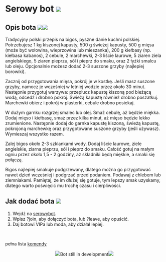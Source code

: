 
# Serowy bot <img src="https://cdn.7tv.app/emote/63642e86f3bf5ec8e10c8db5/1x.webp">


## Opis bota <img src="https://cdn.7tv.app/emote/64be59aa9a49e5f24ed7db24/1x.webp"><img src="https://cdn.7tv.app/emote/62e7467c28c95e70a6026cb3/1x.webp">
Tradycyjny polski przepis na bigos, pyszne danie kuchni polskiej. Potrzebujesz 1 kg kiszonej kapusty, 500 g świeżej kapusty, 500 g mięsa (może być wołowina, wieprzowina lub mieszanka), 200 g kiełbasy (np. kiełbasa kabanos), 2 cebule, 2 marchewki, 2-3 liście laurowe, 5 ziaren ziela angielskiego, 5 ziaren pieprzu, sól i pieprz do smaku, oraz 2 łyżki smalcu lub oleju. Opcjonalnie możesz dodać 2-3 suszone grzyby (najlepiej borowiki).

Zacznij od przygotowania mięsa, pokrój je w kostkę. Jeśli masz suszone grzyby, namocz je wcześniej w letniej wodzie przez około 30 minut. Następnie przygotuj warzywa: przepłucz kapustę kiszoną pod bieżącą wodą, odcedź i drobno pokrój. Świeżą kapustę również drobno poszatkuj. Marchewki obierz i pokrój w plasterki, cebule drobno posiekaj.

W dużym garnku rozgrzej smalec lub olej. Smaż cebulę, aż będzie miękka. Dodaj mięso i kiełbasę, smaż przez kilka minut, aż mięso będzie lekko zrumienione. Następnie dodaj do garnka kapustę kiszoną, świeżą kapustę, pokrojoną marchewkę oraz przygotowane suszone grzyby (jeśli używasz). Wymieszaj wszystko razem.

Zalej bigos około 2-3 szklankami wody. Dodaj liście laurowe, ziele angielskie, ziarna pieprzu, sól i pieprz do smaku. Całość gotuj na małym ogniu przez około 1,5 - 2 godziny, aż składniki będą miękkie, a smaki się połączą.

Bigos najlepiej smakuje podgrzewany, dlatego można go przygotować nawet dzień wcześniej i podgrzać przed podaniem. Podawaj z chlebem lub ziemniakami. Pamiętaj, że im dłużej się gotuje, tym lepszy smak uzyskamy, dlatego warto poświęcić mu trochę czasu i cierpliwości.

## Jak dodać bota <img src="https://cdn.7tv.app/emote/6155614b20eaf897465af006/1x.webp">
1. Wejdź na <a href="https://www.twitch.tv/serowybot" target="_blank">serowybot</a>.
2. Wpisz ?join, aby dołączyć bota, lub ?leave, aby opuścić.
3. Daj botowi VIPa lub moda, aby działał lepiej.
<br>
<p>pełna lista <a href="https://github.com/JerzukRes/serowybot/wiki">komendy</a></p>



<p align="center"> <img src="https://cdn.7tv.app/emote/64146d94f65a1077056f6b50/2x.webp">Bot still in development<img src="https://cdn.7tv.app/emote/64146d94f65a1077056f6b50/2x.webp"></p>
